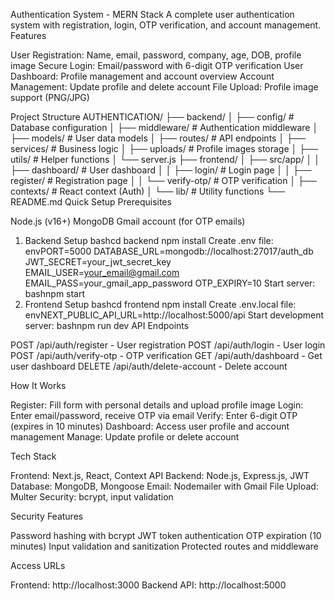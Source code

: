 Authentication System - MERN Stack
A complete user authentication system with registration, login, OTP verification, and account management.
Features

User Registration: Name, email, password, company, age, DOB, profile image
Secure Login: Email/password with 6-digit OTP verification
User Dashboard: Profile management and account overview
Account Management: Update profile and delete account
File Upload: Profile image support (PNG/JPG)

Project Structure
AUTHENTICATION/
├── backend/
│   ├── config/          # Database configuration
│   ├── middleware/      # Authentication middleware
│   ├── models/          # User data models
│   ├── routes/          # API endpoints
│   ├── services/        # Business logic
│   ├── uploads/         # Profile images storage
│   ├── utils/           # Helper functions
│   └── server.js
├── frontend/
│   ├── src/app/
│   │   ├── dashboard/   # User dashboard
│   │   ├── login/       # Login page
│   │   ├── register/    # Registration page
│   │   └── verify-otp/  # OTP verification
│   ├── contexts/        # React context (Auth)
│   └── lib/             # Utility functions
└── README.md
Quick Setup
Prerequisites

Node.js (v16+)
MongoDB
Gmail account (for OTP emails)

1. Backend Setup
bashcd backend
npm install
Create .env file:
envPORT=5000
DATABASE_URL=mongodb://localhost:27017/auth_db
JWT_SECRET=your_jwt_secret_key
EMAIL_USER=your_email@gmail.com
EMAIL_PASS=your_gmail_app_password
OTP_EXPIRY=10
Start server:
bashnpm start
2. Frontend Setup
bashcd frontend
npm install
Create .env.local file:
envNEXT_PUBLIC_API_URL=http://localhost:5000/api
Start development server:
bashnpm run dev
API Endpoints

POST /api/auth/register - User registration
POST /api/auth/login - User login
POST /api/auth/verify-otp - OTP verification
GET /api/auth/dashboard - Get user dashboard
DELETE /api/auth/delete-account - Delete account

How It Works

Register: Fill form with personal details and upload profile image
Login: Enter email/password, receive OTP via email
Verify: Enter 6-digit OTP (expires in 10 minutes)
Dashboard: Access user profile and account management
Manage: Update profile or delete account

Tech Stack

Frontend: Next.js, React, Context API
Backend: Node.js, Express.js, JWT
Database: MongoDB, Mongoose
Email: Nodemailer with Gmail
File Upload: Multer
Security: bcrypt, input validation

Security Features

Password hashing with bcrypt
JWT token authentication
OTP expiration (10 minutes)
Input validation and sanitization
Protected routes and middleware

Access URLs

Frontend: http://localhost:3000
Backend API: http://localhost:5000
